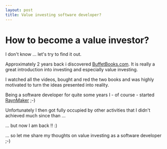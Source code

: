 ```yaml
---
layout: post
title: Value investing software developer?
---
```


# How to become a value investor?

I don't know ... let's try to find it out.

Approximately 2 years back i discovered [BuffetBooks.com](http://buffettsbooks.com/). It is really a great introduction into investing
and especially value investing.

I watched all the videos, bought and red the two books and was highly motivated to turn the ideas presented into reality.

Being a software developer for quite some years I - of course - started [RaynMaker](https://github.com/bg0jr/RaynMaker) ;-)

Unfortunately I then got fully occupied by other activities that I didn't achieved much since than ...


... but now I am back !! :)


... so let me share my thoughts on value investing as a software developer ;-) 